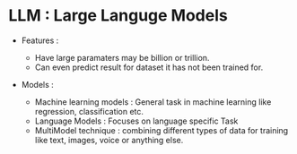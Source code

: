 # LLM : Large Languge Models 
* Features :
  * Have large paramaters may be billion or trillion.
  * Can even predict result for dataset it has not been trained for.

* Models : 
  * Machine learning models : General task in machine learning like regression, classification etc.
  * Language Models : Focuses on language specific Task 
  * MultiModel technique : combining different types of data for training like text, images, voice or anything else.
    
